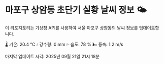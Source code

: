 
# 마포구 상암동 초단기 실황 날씨 정보 🌤️

이 리포지토리는 기상청 API를 사용하여 서울 마포구 상암동의 날씨 정보를 업데이트합니다. 

🌡️ 기온: 20.4 ℃
💧 강수량: 0 mm
💦 습도: 78 %
🌬️ 풍속: 1.2 m/s

마지막 업데이트 시각: 2025년 09월 21일 21시 18분    
